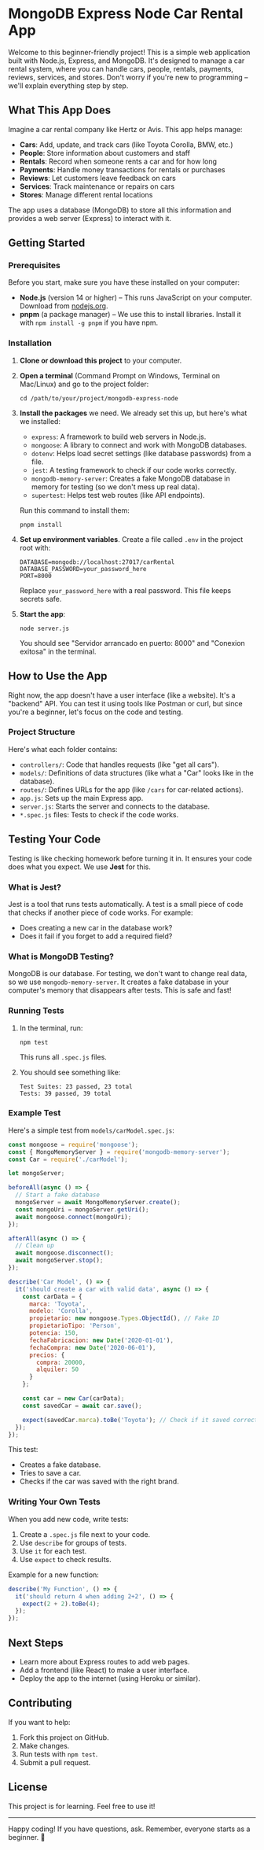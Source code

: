 # MongoDB Express Node Car Rental App

Welcome to this beginner-friendly project! This is a simple web application built with Node.js, Express, and MongoDB. It's designed to manage a car rental system, where you can handle cars, people, rentals, payments, reviews, services, and stores. Don't worry if you're new to programming – we'll explain everything step by step.

## What This App Does

Imagine a car rental company like Hertz or Avis. This app helps manage:
- **Cars**: Add, update, and track cars (like Toyota Corolla, BMW, etc.)
- **People**: Store information about customers and staff
- **Rentals**: Record when someone rents a car and for how long
- **Payments**: Handle money transactions for rentals or purchases
- **Reviews**: Let customers leave feedback on cars
- **Services**: Track maintenance or repairs on cars
- **Stores**: Manage different rental locations

The app uses a database (MongoDB) to store all this information and provides a web server (Express) to interact with it.

## Getting Started

### Prerequisites
Before you start, make sure you have these installed on your computer:
- **Node.js** (version 14 or higher) – This runs JavaScript on your computer. Download from [nodejs.org](https://nodejs.org/).
- **pnpm** (a package manager) – We use this to install libraries. Install it with `npm install -g pnpm` if you have npm.

### Installation
1. **Clone or download this project** to your computer.

2. **Open a terminal** (Command Prompt on Windows, Terminal on Mac/Linux) and go to the project folder:
   ```
   cd /path/to/your/project/mongodb-express-node
   ```

3. **Install the packages** we need. We already set this up, but here's what we installed:
   - `express`: A framework to build web servers in Node.js.
   - `mongoose`: A library to connect and work with MongoDB databases.
   - `dotenv`: Helps load secret settings (like database passwords) from a file.
   - `jest`: A testing framework to check if our code works correctly.
   - `mongodb-memory-server`: Creates a fake MongoDB database in memory for testing (so we don't mess up real data).
   - `supertest`: Helps test web routes (like API endpoints).

   Run this command to install them:
   ```
   pnpm install
   ```

4. **Set up environment variables**. Create a file called `.env` in the project root with:
   ```
   DATABASE=mongodb://localhost:27017/carRental
   DATABASE_PASSWORD=your_password_here
   PORT=8000
   ```
   Replace `your_password_here` with a real password. This file keeps secrets safe.

5. **Start the app**:
   ```
   node server.js
   ```
   You should see "Servidor arrancado en puerto: 8000" and "Conexion exitosa" in the terminal.

## How to Use the App

Right now, the app doesn't have a user interface (like a website). It's a "backend" API. You can test it using tools like Postman or curl, but since you're a beginner, let's focus on the code and testing.

### Project Structure
Here's what each folder contains:
- `controllers/`: Code that handles requests (like "get all cars").
- `models/`: Definitions of data structures (like what a "Car" looks like in the database).
- `routes/`: Defines URLs for the app (like `/cars` for car-related actions).
- `app.js`: Sets up the main Express app.
- `server.js`: Starts the server and connects to the database.
- `*.spec.js` files: Tests to check if the code works.

## Testing Your Code

Testing is like checking homework before turning it in. It ensures your code does what you expect. We use **Jest** for this.

### What is Jest?
Jest is a tool that runs tests automatically. A test is a small piece of code that checks if another piece of code works. For example:
- Does creating a new car in the database work?
- Does it fail if you forget to add a required field?

### What is MongoDB Testing?
MongoDB is our database. For testing, we don't want to change real data, so we use `mongodb-memory-server`. It creates a fake database in your computer's memory that disappears after tests. This is safe and fast!

### Running Tests
1. In the terminal, run:
   ```
   npm test
   ```
   This runs all `.spec.js` files.

2. You should see something like:
   ```
   Test Suites: 23 passed, 23 total
   Tests: 39 passed, 39 total
   ```

### Example Test
Here's a simple test from `models/carModel.spec.js`:

```javascript
const mongoose = require('mongoose');
const { MongoMemoryServer } = require('mongodb-memory-server');
const Car = require('./carModel');

let mongoServer;

beforeAll(async () => {
  // Start a fake database
  mongoServer = await MongoMemoryServer.create();
  const mongoUri = mongoServer.getUri();
  await mongoose.connect(mongoUri);
});

afterAll(async () => {
  // Clean up
  await mongoose.disconnect();
  await mongoServer.stop();
});

describe('Car Model', () => {
  it('should create a car with valid data', async () => {
    const carData = {
      marca: 'Toyota',
      modelo: 'Corolla',
      propietario: new mongoose.Types.ObjectId(), // Fake ID
      propietarioTipo: 'Person',
      potencia: 150,
      fechaFabricacion: new Date('2020-01-01'),
      fechaCompra: new Date('2020-06-01'),
      precios: {
        compra: 20000,
        alquiler: 50
      }
    };

    const car = new Car(carData);
    const savedCar = await car.save();

    expect(savedCar.marca).toBe('Toyota'); // Check if it saved correctly
  });
});
```

This test:
- Creates a fake database.
- Tries to save a car.
- Checks if the car was saved with the right brand.

### Writing Your Own Tests
When you add new code, write tests:
1. Create a `.spec.js` file next to your code.
2. Use `describe` for groups of tests.
3. Use `it` for each test.
4. Use `expect` to check results.

Example for a new function:
```javascript
describe('My Function', () => {
  it('should return 4 when adding 2+2', () => {
    expect(2 + 2).toBe(4);
  });
});
```

## Next Steps
- Learn more about Express routes to add web pages.
- Add a frontend (like React) to make a user interface.
- Deploy the app to the internet (using Heroku or similar).

## Contributing
If you want to help:
1. Fork this project on GitHub.
2. Make changes.
3. Run tests with `npm test`.
4. Submit a pull request.

## License
This project is for learning. Feel free to use it!

---

Happy coding! If you have questions, ask. Remember, everyone starts as a beginner. 🚀